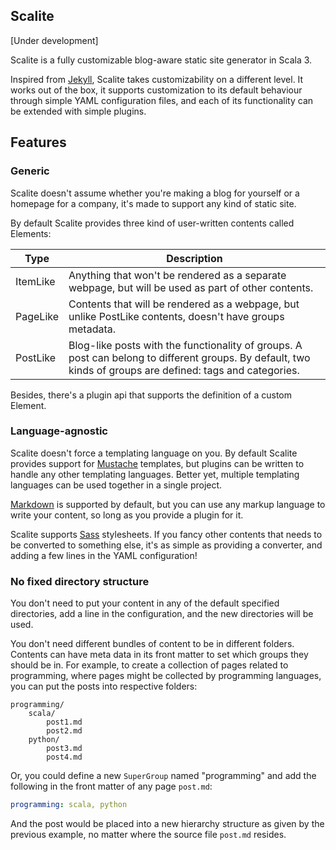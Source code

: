 Scalite
-------

[Under development]

Scalite is a fully customizable blog-aware static site generator in Scala 3. 

Inspired from [Jekyll][jekyll], Scalite takes customizability on a different level. It
works out of the box, it supports customization to its default behaviour through simple
YAML configuration files, and each of its functionality can be extended with simple
plugins.

## Features

### Generic

Scalite doesn't assume whether you're making a blog for yourself or a homepage for a
company, it's made to support any kind of static site. 

By default Scalite provides three kind of user-written contents called Elements:

| Type     | Description |
|----------|-------------|
| ItemLike | Anything that won't be rendered as a separate webpage, but will be used as part of other contents. |
| PageLike | Contents that will be rendered as a webpage, but unlike PostLike contents, doesn't have groups metadata. |
| PostLike | Blog-like posts with the functionality of groups. A post can belong to different groups. By default, two kinds of groups are defined: tags and categories. |

Besides, there's a plugin api that supports the definition of a custom Element.

### Language-agnostic

Scalite doesn't force a templating language on you. By default Scalite provides support
for [Mustache][mustache] templates, but plugins can be written to handle any other
templating languages. Better yet, multiple templating languages can be used together in
a single project.

[Markdown][markdown] is supported by default, but you can use any markup language to
write your content, so long as you provide a plugin for it. 

Scalite supports [Sass][sass] stylesheets. If you fancy other contents that needs to be
converted to something else, it's as simple as providing a converter, and adding a few
lines in the YAML configuration!

### No fixed directory structure

You don't need to put your content in any of the default specified directories, add a
line in the configuration, and the new directories will be used.

You don't need different bundles of content to be in different folders. Contents can
have meta data in its front matter to set which groups they should be in. For example,
to create a collection of pages related to programming, where pages might be collected
by programming languages, you can put the posts into respective folders:

```
programming/
    scala/ 
        post1.md
        post2.md
    python/
        post3.md
        post4.md
```
Or, you could define a new `SuperGroup` named "programming" and add the following in
the front matter of any page `post.md`:
``` yaml
programming: scala, python
```
And the post would be placed into a new hierarchy structure as given by the previous
example, no matter where the source file `post.md` resides.



[jekyll]: https://jekyllrb.com/
[mustache]: https://mustache.github.io/
[markdown]: https://www.markdownguide.org/
[sass]: https://sass-lang.com/
